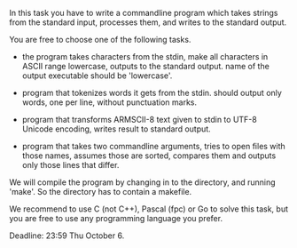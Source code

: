

In this task you have to write a commandline program which takes strings from the standard input, processes them, and writes to the standard output.

You are free to choose one of the following tasks.

* the program takes characters from the stdin, make all characters in ASCII range lowercase, outputs to the standard output. name of the output executable should be 'lowercase'.

* program that tokenizes words it gets from the stdin. should output only words, one per line, without punctuation marks.

* program that transforms ARMSCII-8 text given to stdin to UTF-8 Unicode encoding, writes result to standard output.

* program that takes two commandline arguments, tries to open files with those names, assumes those are sorted, compares them and outputs only those lines that differ.

We will compile the program by changing in to the directory, and running 'make'. So the directory has to contain a makefile.

We recommend to use C (not C++), Pascal (fpc) or Go to solve this task, but you are free to use any programming language you prefer.

Deadline: 23:59 Thu October 6.
